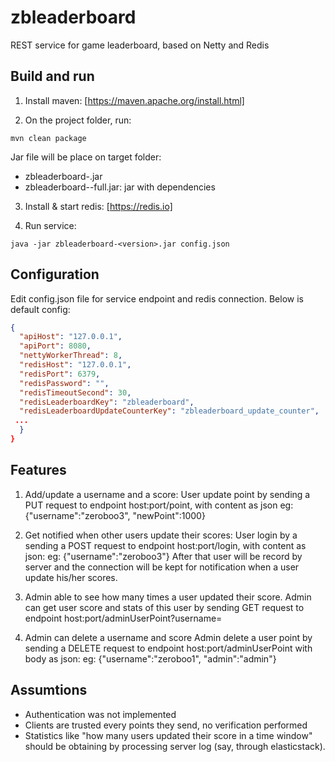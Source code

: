 # zbleaderboard
REST service for game leaderboard, based on Netty and Redis

## Build and run
1. Install maven: [https://maven.apache.org/install.html]

2. On the project folder, run:
```maven
mvn clean package
```
Jar file will be place on target folder:
  - zbleaderboard-<version>.jar 
  - zbleaderboard-<version>-full.jar: jar with dependencies 

3. Install & start redis: [https://redis.io]

4. Run service:
```
java -jar zbleaderboard-<version>.jar config.json
```


## Configuration
Edit config.json file for service endpoint and redis connection.
Below is default config:
```json
{
  "apiHost": "127.0.0.1",
  "apiPort": 8080,
  "nettyWorkerThread": 8,
  "redisHost": "127.0.0.1",
  "redisPort": 6379,
  "redisPassword": "",
  "redisTimeoutSecond": 30,
  "redisLeaderboardKey": "zbleaderboard",
  "redisLeaderboardUpdateCounterKey": "zbleaderboard_update_counter",
 ...
  }
}
```
## Features
1. Add/update a username and a score: 
  User update point by sending a PUT request to endpoint host:port/point, with content as json
    eg: {"username":"zeroboo3", "newPoint":1000}
2. Get notified when other users update their scores:
  User login by a sending a POST request to endpoint host:port/login, with content as json: 
    eg: {"username":"zeroboo3"}
  After that user will be record by server and the connection will be kept for notification when a user update his/her scores.

3. Admin able to see how many times a user updated their score. 
  Admin can get user score and stats of this user by sending GET request to endpoint host:port/adminUserPoint?username=<targetUsername>
4. Admin can delete a username and score 
  Admin delete a user point by sending a DELETE request to endpoint host:port/adminUserPoint with body as json:
    eg: {"username":"zeroboo1", "admin":"admin"}

## Assumtions
- Authentication was not implemented 
- Clients are trusted every points they send, no verification performed 
- Statistics like "how many users updated their score in a time window" should be obtaining by processing server log (say, through elasticstack).



